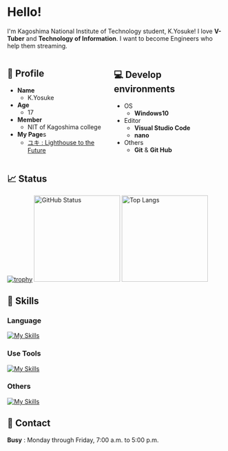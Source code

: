 <style>
  .flex{
    display:flex;
  }
</style>

# Hello!

I'm Kagoshima National Institute of Technology student, K.Yosuke! I love **V-Tuber** and **Technology of Information**.
I want to become Engineers who help them streaming.

<div class="flex">
<div style="margin:auto;">

## 📝 Profile

- **Name**
  - K.Yosuke
- **Age**
  - 17
- **Member**
  - NIT of Kagoshima college
- **My Page**s
  - [ユキ : Lighthouse to the Future](https://me.aq-yuki.net/)

</div>
<div style="margin:auto;">

## 💻 Develop environments

- OS
  - **Windows10**
- Editor
  - **Visual Studio Code**
  - **nano**
- Others
  - **Git** & **Git Hub**

</div>
</div>

## 📈 Status

<p>

[![trophy](https://github-profile-trophy.vercel.app/?username=aqyuki&theme=light&no-frame=true&itle=Commits,Repositories,Issues,PullRequest,Reviews,Followers&row=2&column=3)](https://github.com/ryo-ma/github-profile-trophy)
<img alt="GitHub Status" height="200px" src="https://github-readme-stats.vercel.app/api?username=aqyuki&show_icons=true&theme=light">
<img alt="Top Langs" height="200px" src="https://github-readme-stats.vercel.app/api/top-langs/?username=aqyuki&layout=compact&theme=light">

</p>

## 🌱 Skills

### Language

[![My Skills](https://skillicons.dev/icons?i=go,html,css,js,ts&theme=light)](https://skillicons.dev)

### Use Tools

[![My Skills](https://skillicons.dev/icons?i=vscode,powershell,git,github,docker&theme=light)](https://skillicons.dev)

### Others

[![My Skills](https://skillicons.dev/icons?i=mysql,sqlite,react&theme=light)](https://skillicons.dev)

## 📧 Contact

**Busy** : Monday through Friday, 7:00 a.m. to 5:00 p.m.<br>
